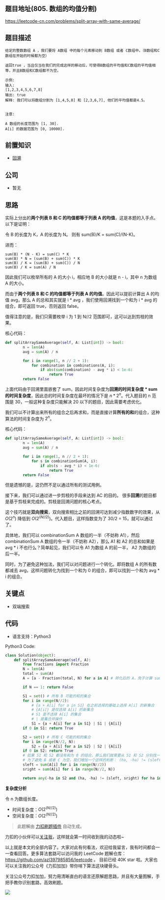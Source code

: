 ## 题目地址(805. 数组的均值分割)

https://leetcode-cn.com/problems/split-array-with-same-average/

## 题目描述

```
给定的整数数组 A ，我们要将 A数组 中的每个元素移动到 B数组 或者 C数组中。（B数组和C数组在开始的时候都为空）

返回true ，当且仅当在我们的完成这样的移动后，可使得B数组的平均值和C数组的平均值相等，并且B数组和C数组都不为空。

示例:
输入:
[1,2,3,4,5,6,7,8]
输出: true
解释: 我们可以将数组分割为 [1,4,5,8] 和 [2,3,6,7], 他们的平均值都是4.5。


注意:

A 数组的长度范围为 [1, 30].
A[i] 的数据范围为 [0, 10000].
```

## 前置知识

- [回溯](https://github.com/azl397985856/leetcode/blob/master/thinkings/backtrack.md)

## 公司

- 暂无

## 思路

实际上分出的**两个列表 B 和 C 的均值都等于列表 A 的均值**，这是本题的入手点。以下是证明：

令 B 的长度为 K，A 的长度为 N。 则有 sum(B)/K = sum(C)/(N-K)。

进而：

```
sum(B) * (N - K) = sum(C) * K
sum(B) * N = (sum(B) + sum(C)) * K
sum(B) / K = (sum(B) + sum(C)) / N
sum(B) / K = sum(A) / N
```

因此我们可以枚举所有的 A 的大小 i，相应地 B 的大小就是 n - i，其中 n 为数组 A 的大小。

而由于**两个列表 B 和 C 的均值都等于列表 A 的均值**。因此可以提前计算出 A 的均值 avg，那么 A 的总和其实就是 i \* avg ，我们使用回溯找到一个和为 i \* avg 的组合，即可返回 true，否则返回 false。

值得注意的是，我们只需要枚举 i 为 1 到 N//2 范围即可，这可以达到剪枝的效果。

核心代码：

```py
def splitArraySameAverage(self, A: List[int]) -> bool:
        n = len(A)
        avg = sum(A) / n

        for i in range(1, n // 2 + 1):
            for combination in combinations(A, i):
                if abs(sum(combination) - avg * i) < 1e-6:
                    return True
        return False
```

上面代码由于回溯里面嵌套了 sum，因此时间复杂度为**回溯的时间复杂度 \* sum 的时间复杂度**，因此总的时间复杂度在最坏的情况下是 $n * 2^n$。代入题目的 n 范围是 30，一般这种复杂度只能解决 20 以下的题目，因此需要考虑优化。

我们可以不计算出来所有的组合之后再求和，而是直接计算**所有的和**的组合，这种算法的时间复杂度为 $2^n$。

核心代码：

```py
def splitArraySameAverage(self, A: List[int]) -> bool:
        n = len(A)
        avg = sum(A) / n

        for i in range(1, n // 2 + 1):
            for s in combinationSum(A, i):
                if abs(s - avg * i) < 1e-6:
                    return True
        return False
```

但是遗憾的是，这仍然不足以通过所有的测试用例。

接下来，我们可以通过进一步剪枝的手段来达到 AC 的目的。 很多**回溯**的题目都是基于剪枝来完成的。剪枝是回溯问题的核心考点。

这个技巧就是**双向搜索**，双向搜索相比之前的回溯可达到减少指数数字的效果，从 $O(2^n)$ 降低到 $O(2^(N//2))$。代入题目，这样指数变为了 30/2 = 15，就可以通过了。

具体地，我们可以 combinationSum A 数组的一半（不妨称 A1），然后 combinationSum A 数组的令一半（不妨称 A2），那么 A1 和 A2 的总和如果是 avg \* i 不也行么？简单起见，我们可以令 A1 为数组 A 的前一半， A2 为数组的后一半。

同时，为了避免这种加法，我们可以对问题进行一个转化。即将数组 A 的所有数都减去 avg，这样问题转化为找到一个和为 0 的组合，即可以找到一个和为 avg \* i 的组合。

## 关键点

- 双端搜索

## 代码

- 语言支持：Python3

Python3 Code:

```python
class Solution(object):
    def splitArraySameAverage(self, A):
        from fractions import Fraction
        N = len(A)
        total = sum(A)
        A = [a - Fraction(total, N) for a in A] # 转化后的 A，免于计算 sum

        if N == 1: return False

        S1 = set() # 所有 B 可能的和的集合
        for i in range(N//2):
            # {a + A[i] for a in S1} 在之前选择的基础上选择 A[i] 的新集合
            # {A[i]} 是仅选择 A[i] 的新集合
            # S1 是不选择 A[i] 的集合
            # | 是集合并操作
            S1 = {a + A[i] for a in S1} | S1 | {A[i]}
        if 0 in S1: return True

        S2 = set() # 所有 C 可能的和的集合
        for i in range(N//2, N):
            S2 = {a + A[i] for a in S2} | S2 | {A[i]}
        if 0 in S2: return True
        # 如果 S1 和 S2 都没有和为 0 的组合。那么我们就需要从 S1 和 S2 分别找一个 a 和 b，看其和是否能达到 0. 如果可以，说明也能满足题意
        # 为了避免 B 或者 C 为空，我们增加一个这样的判断： (ha, -ha) != (sleft, sright)
        sleft = sum(A[i] for i in range(N//2))
        sright = sum(A[i] for i in range(N//2, N))

        return any(-ha in S2 and (ha, -ha) != (sleft, sright) for ha in S1)
```

**复杂度分析**

令 n 为数组长度。

- 时间复杂度：$O(2^(N//2))$
- 空间复杂度：$O(2^(N//2))$

> 此题解由 [力扣刷题插件](https://leetcode-pp.github.io/leetcode-cheat/?tab=solution-template) 自动生成。

力扣的小伙伴可以[关注我](https://leetcode-cn.com/u/fe-lucifer/)，这样就会第一时间收到我的动态啦~

以上就是本文的全部内容了。大家对此有何看法，欢迎给我留言，我有时间都会一一查看回答。更多算法套路可以访问我的 LeetCode 题解仓库：https://github.com/azl397985856/leetcode 。 目前已经 40K star 啦。大家也可以关注我的公众号《力扣加加》带你啃下算法这块硬骨头。

关注公众号力扣加加，努力用清晰直白的语言还原解题思路，并且有大量图解，手把手教你识别套路，高效刷题。

![](https://tva1.sinaimg.cn/large/007S8ZIlly1gfcuzagjalj30p00dwabs.jpg)
